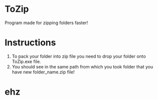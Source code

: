 # ToZip
Program made for zipping folders faster!

# Instructions
1. To pack your folder into zip file you need to drop your folder onto ToZip.exe file.
2. You should see in the same path from which you took folder that you have new folder_name.zip file!

# ehz